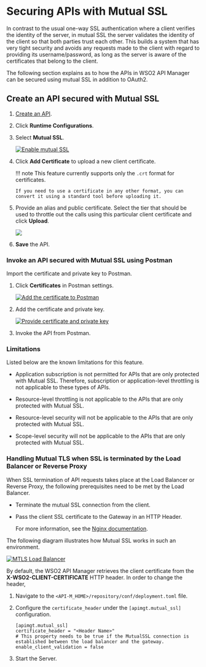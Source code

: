 # Securing APIs with Mutual SSL

In contrast to the usual one-way SSL authentication where a client verifies the identity of the server, in mutual SSL the server validates the identity of the client so that both parties trust each other. This builds a system that has very tight security and avoids any requests made to the client with regard to providing its username/password, as long as the server is aware of the certificates that belong to the client.

The following section explains as to how the APIs in WSO2 API Manager can be secured using mutual SSL in addition to OAuth2.

## Create an API secured with Mutual SSL

1.  [Create an API]({{base_path}}/learn/design-api/create-api/create-a-rest-api).
2.  Click **Runtime Configurations**.
3.  Select **Mutual SSL**.
    
     [![Enable mutual SSL]({{base_path}}/assets/img/learn/enable-mutual-ssl.png)]({{base_path}}/assets/img/learn/enable-mutual-ssl.png)

4.  Click **Add Certificate** to upload a new client certificate.
    
    !!! note
        This feature currently supports only the `.crt` format for certificates.

        If you need to use a certificate in any other format, you can convert it using a standard tool before uploading it.


5.  Provide an alias and public certificate. Select the tier that should be used to throttle out the calls using this particular client certificate and click **Upload**.
    
     [![]({{base_path}}/assets/img/learn/upload-certificate.png)]({{base_path}}/assets/img/learn/upload-certificate.png)
    
6.  **Save** the API.
    
### Invoke an API secured with Mutual SSL using Postman

Import the certificate and private key to Postman.

1. Click **Certificates** in Postman settings.
    
     [![Add the certificate to Postman]({{base_path}}/assets/img/learn/add-certificate-to-postman.png)]({{base_path}}/assets/img/learn/add-certificate-to-postman.png)
    
2. Add the certificate and private key.

     [![Provide certificate and private key]({{base_path}}/assets/img/learn/provide-crt-and-private-key.png)]({{base_path}}/assets/img/learn/provide-crt-and-private-key.png)
    
3.  Invoke the API from Postman.

### Limitations

Listed below are the known limitations for this feature.

-   Application subscription is not permitted for APIs that are only protected with Mutual SSL. Therefore, subscription or application-level throttling is not applicable to these types of APIs.

-   Resource-level throttling is not applicable to the APIs that are only protected with Mutual SSL.

-   Resource-level security will not be applicable to the APIs that are only protected with Mutual SSL.

-   Scope-level security will not be applicable to the APIs that are only protected with Mutual SSL.

### Handling Mutual TLS when SSL is terminated by the Load Balancer or Reverse Proxy

When SSL termination of API requests takes place at the Load Balancer or Reverse Proxy, the following prerequisites need to be met by the Load Balancer.

-   Terminate the mutual SSL connection from the client.
-   Pass the client SSL certificate to the Gateway in an HTTP Header. 

     For more information, see the [Nginx documentation](https://nginx.org/en/docs/http/ngx_http_ssl_module.html#ssl_client_certificate).

The following diagram illustrates how Mutual SSL works in such an environment.

[![MTLS Load Balancer]({{base_path}}/assets/img/learn/mutual-tls-loadbalancer.png)]({{base_path}}/assets/img/learn/mutual-tls-loadbalancer.png)

By default, the WSO2 API Manager retrieves the client certificate from the **X-WSO2-CLIENT-CERTIFICATE** HTTP header. In order to change the header,

1.  Navigate to the `<API-M_HOME>/repository/conf/deployment.toml` file.
2.  Configure the `certificate_header` under the `[apimgt.mutual_ssl]` configuration.

     ```
     [apimgt.mutual_ssl]
     certificate_header = "<Header Name>"
     # This property needs to be true if the MutualSSL connection is established between the load balancer and the gateway.
     enable_client_validation = false
     ```

3.  Start the Server.

